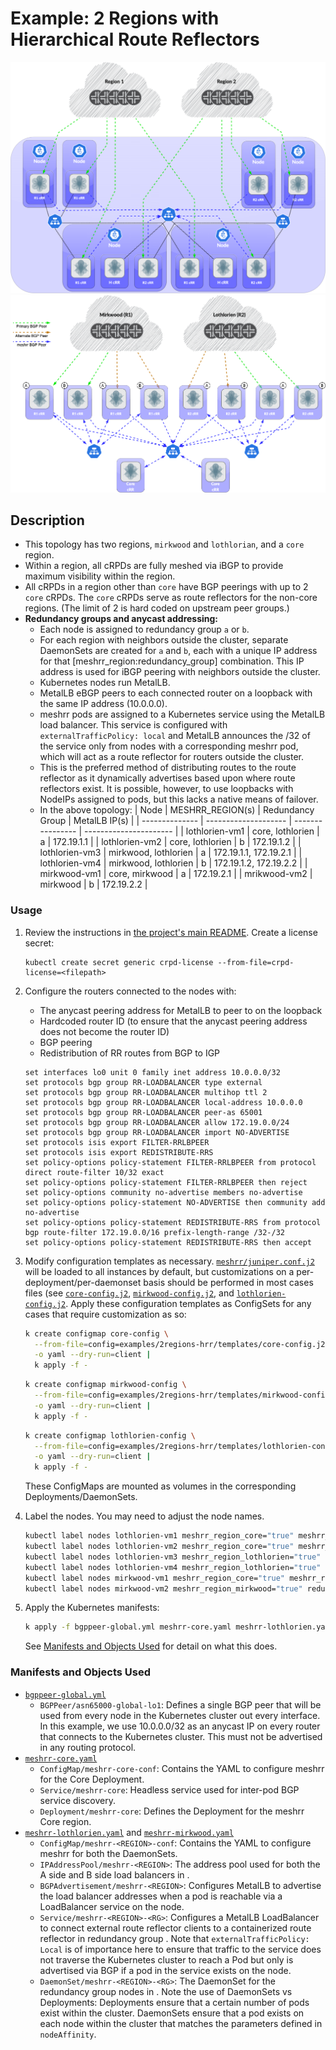 # Example: 2 Regions with Hierarchical Route Reflectors
![Example Topology](../../assets/2regions-hrr.png)
![Example RR Hierarchy](../../assets/2regions-hrr-hierarchy.png)

## Description
* This topology has two regions, `mirkwood` and `lothlorian`, and a `core` region.
* Within a region, all cRPDs are fully meshed via iBGP to provide maximum visibility within the region.
* All cRPDs in a region other than `core` have BGP peerings with up to 2 `core` cRPDs. The `core` cRPDs serve as route reflectors for the non-core regions. (The limit of 2 is hard coded on upstream peer groups.)
* **Redundancy groups and anycast addressing:**
  * Each node is assigned to redundancy group `a` or `b`.
  * For each region with neighbors outside the cluster, separate DaemonSets are created for `a` and `b`, each with a unique IP address for that [meshrr_region:redundancy_group] combination. This IP address is used for iBGP peering with neighbors outside the cluster.
  * Kubernetes nodes run MetalLB.
  * MetalLB eBGP peers to each connected router on a loopback with the same IP address (10.0.0.0).
  * meshrr pods are assigned to a Kubernetes service using the MetalLB load balancer. This service is configured with `externalTrafficPolicy: local` and MetalLB announces the /32 of the service only from nodes with a corresponding meshrr pod, which will act as a route reflector for routers outside the cluster.
  * This is the preferred method of distributing routes to the route reflector as it dynamically advertises based upon where route reflectors exist. It is possible, however, to use loopbacks with NodeIPs assigned to pods, but this lacks a native means of failover.
  * In the above topology:
    | Node           | MESHRR_REGION(s)     | Redundancy Group | MetalLB IP(s)          |
    | -------------- | -------------------- | ---------------- | ---------------------- |
    | lothlorien-vm1 | core, lothlorien     | a                | 172.19.1.1             |
    | lothlorien-vm2 | core, lothlorien     | b                | 172.19.1.2             |
    | lothlorien-vm3 | mirkwood, lothlorien | a                | 172.19.1.1, 172.19.2.1 |
    | lothlorien-vm4 | mirkwood, lothlorien | b                | 172.19.1.2, 172.19.2.2 |
    | mirkwood-vm1   | core, mirkwood       | a                | 172.19.2.1             |
    | mrikwood-vm2   | mirkwood             | b                | 172.19.2.2             |



### Usage
1.  Review the instructions in [the project's main README](../../README.md#Usage). Create a license secret:
    ```
    kubectl create secret generic crpd-license --from-file=crpd-license=<filepath>
    ```

2.  Configure the routers connected to the nodes with:
    *  The anycast peering address for MetalLB to peer to on the loopback
    *  Hardcoded router ID (to ensure that the anycast peering address does not become the router ID)
    *  BGP peering
    *  Redistribution of RR routes from BGP to IGP
    ```junos
    set interfaces lo0 unit 0 family inet address 10.0.0.0/32
    set protocols bgp group RR-LOADBALANCER type external
    set protocols bgp group RR-LOADBALANCER multihop ttl 2
    set protocols bgp group RR-LOADBALANCER local-address 10.0.0.0
    set protocols bgp group RR-LOADBALANCER peer-as 65001
    set protocols bgp group RR-LOADBALANCER allow 172.19.0.0/24
    set protocols bgp group RR-LOADBALANCER import NO-ADVERTISE
    set protocols isis export FILTER-RRLBPEER
    set protocols isis export REDISTRIBUTE-RRS
    set policy-options policy-statement FILTER-RRLBPEER from protocol direct route-filter 10/32 exact
    set policy-options policy-statement FILTER-RRLBPEER then reject
    set policy-options community no-advertise members no-advertise
    set policy-options policy-statement NO-ADVERTISE then community add no-advertise
    set policy-options policy-statement REDISTRIBUTE-RRS from protocol bgp route-filter 172.19.0.0/16 prefix-length-range /32-/32
    set policy-options policy-statement REDISTRIBUTE-RRS then accept
    ```

3.  Modify configuration templates as necessary. [`meshrr/juniper.conf.j2`](../../meshrr/defaults/juniper-ipv4rr.conf.j2) will be loaded to all instances by default, but customizations on a per-deployment/per-daemonset basis should be performed in most cases files (see [`core-config.j2`](templates/core-config.j2), [`mirkwood-config.j2`](templates/mirkwood-config.j2), and [`lothlorien-config.j2`](templates/lothlorien-config.j2).
Apply these configuration templates as ConfigSets for any cases that require customization as so:

    ```bash
    k create configmap core-config \
      --from-file=config=examples/2regions-hrr/templates/core-config.j2 \
      -o yaml --dry-run=client |
      k apply -f -
    ```

    ```bash
    k create configmap mirkwood-config \
      --from-file=config=examples/2regions-hrr/templates/mirkwood-config.j2 \
      -o yaml --dry-run=client |
      k apply -f -
    ```

    ```bash
    k create configmap lothlorien-config \
      --from-file=config=examples/2regions-hrr/templates/lothlorien-config.j2 \
      -o yaml --dry-run=client |
      k apply -f -
    ```

    These ConfigMaps are mounted as volumes in the corresponding Deployments/DaemonSets.

4.  Label the nodes. You may need to adjust the node names.
    ```bash
    kubectl label nodes lothlorien-vm1 meshrr_region_core="true" meshrr_region_lothlorien="true" redundancy_group=a
    kubectl label nodes lothlorien-vm2 meshrr_region_core="true" meshrr_region_lothlorien="true" redundancy_group=b
    kubectl label nodes lothlorien-vm3 meshrr_region_lothlorien="true" meshrr_region_mirkwood="true" redundancy_group=a
    kubectl label nodes lothlorien-vm4 meshrr_region_lothlorien="true" meshrr_region_mirkwood="true" redundancy_group=b
    kubectl label nodes mirkwood-vm1 meshrr_region_core="true" meshrr_region_mirkwood="true" redundancy_group=a
    kubectl label nodes mirkwood-vm2 meshrr_region_mirkwood="true" redundancy_group=b
    ```

5.  Apply the Kubernetes manifests:
    ```bash
    k apply -f bgppeer-global.yml meshrr-core.yaml meshrr-lothlorien.yaml meshrr-mirkwood.yaml
    ```

    See [Manifests and Objects Used](#Manifests-and-Objects-Used) for detail on what this does.

### Manifests and Objects Used

* [`bgppeer-global.yml`]()
  * `BGPPeer/asn65000-global-lo1`: Defines a single BGP peer that will be used from every node in the Kubernetes cluster out every interface. In this example, we use 10.0.0.0/32 as an anycast IP on every router that connects to the Kubernetes cluster. This must not be advertised in any routing protocol.
* [`meshrr-core.yaml`]()
  * `ConfigMap/meshrr-core-conf`: Contains the YAML to configure meshrr for the Core Deployment.
  * `Service/meshrr-core`: Headless service used for inter-pod BGP service discovery.
  * `Deployment/meshrr-core`: Defines the Deployment for the meshrr Core region.
* [`meshrr-lothlorien.yaml`]() and [`meshrr-mirkwood.yaml`]()
  * `ConfigMap/meshrr-<REGION>-conf`: Contains the YAML to configure meshrr for both the <REGION> DaemonSets.
  * `IPAddressPool/meshrr-<REGION>`: The address pool used for both the A side and B side load balancers in <REGION>.
  * `BGPAdvertisement/meshrr-<REGION>`: Configures MetalLB to advertise the load balancer addresses when a pod is reachable via a LoadBalancer service on the node.
  * `Service/meshrr-<REGION>-<RG>`: Configures a MetalLB LoadBalancer to connect external route reflector clients to a containerized route reflector in redundancy group <RG>. Note that `externalTrafficPolicy: Local` is of importance here to ensure that traffic to the service does not traverse the Kubernetes cluster to reach a Pod but only is advertised via BGP if a pod in the service exists on the node.
  * `DaemonSet/meshrr-<REGION>-<RG>`: The DaemonSet for the redundancy group <RG> nodes in  <REGION>. Note the use of DaemonSets vs Deployments: Deployments ensure that a certain number of pods exist within the cluster. DaemonSets ensure that a pod exists on each node within the cluster that matches the parameters defined in `nodeAffinity`.
